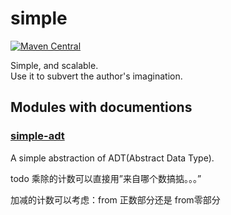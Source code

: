 # simple

[![Maven Central](https://img.shields.io/maven-central/v/net.scalax.simple/simple-adt_3.svg?label=Maven%20Central)](https://search.maven.org/search?q=g:%22net.scalax.simple%22%20AND%20a:%22simple-adt_3%22)

Simple, and scalable.  
Use it to subvert the author's imagination.

## Modules with documentions
### [simple-adt](./modules/main/simple-adt/)
A simple abstraction of ADT(Abstract Data Type).




todo
乘除的计数可以直接用”来自哪个数搞掂。。。”

加减的计数可以考虑：from 正数部分还是 from零部分